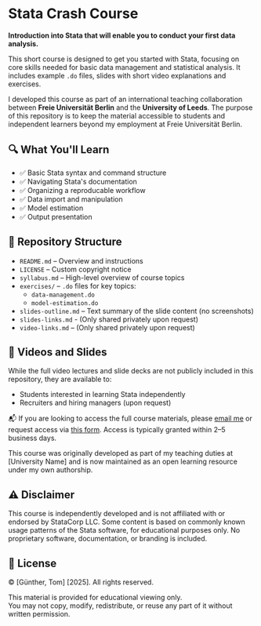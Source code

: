 # Stata Crash Course

**Introduction into Stata that will enable you to conduct your first data analysis.**

This short course is designed to get you started with Stata, focusing on core skills needed for basic data management and statistical analysis. It includes example `.do` files, slides with short video explanations and exercises.

I developed this course as part of an international teaching collaboration between **Freie Universität Berlin** and the **University of Leeds**. The purpose of this repository is to keep the material accessible to students and independent learners beyond my employment at Freie Universität Berlin.

## 🔍 What You'll Learn

- ✅ Basic Stata syntax and command structure
- ✅ Navigating Stata's documentation
- ✅ Organizing a reproducable workflow
- ✅ Data import and manipulation
- ✅ Model estimation
- ✅ Output presentation
  
## 📁 Repository Structure
- `README.md` – Overview and instructions
- `LICENSE` – Custom copyright notice
- `syllabus.md` – High-level overview of course topics
- `exercises/` – `.do` files for key topics:
  - `data-management.do`
  - `model-estimation.do`
- `slides-outline.md` – Text summary of the slide content (no screenshots)
- `slides-links.md` - (Only shared privately upon request) 
- `video-links.md` – (Only shared privately upon request)

## 🎥 Videos and Slides

While the full video lectures and slide decks are not publicly included in this repository, they are available to:
- Students interested in learning Stata independently
- Recruiters and hiring managers (upon request)

📬 If you are looking to access the full course materials, please [email me](mailto:guenthertom90@gmail.com) or request access via [this form](https://your-form-link.com). Access is typically granted within 2–5 business days.

This course was originally developed as part of my teaching duties at [University Name] and is now maintained as an open learning resource under my own authorship.
  
## ⚠️ Disclaimer

This course is independently developed and is not affiliated with or endorsed by StataCorp LLC. Some content is based on commonly known usage patterns of the Stata software, for educational purposes only. No proprietary software, documentation, or branding is included.

## 📜 License

© [Günther, Tom] [2025]. All rights reserved.

This material is provided for educational viewing only.  
You may not copy, modify, redistribute, or reuse any part of it without written permission.
